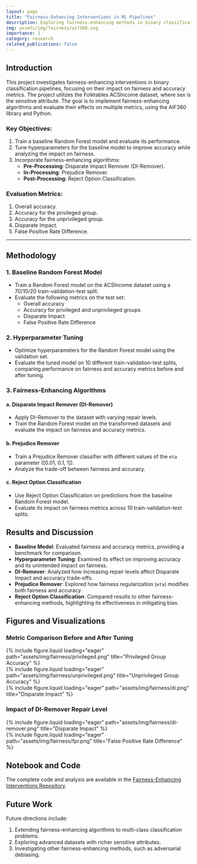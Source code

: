 ```yaml
---
layout: page
title: "Fairness-Enhancing Interventions in ML Pipelines"
description: Exploring fairness-enhancing methods in binary classification pipelines using AIF360 and Folktables datasets.
img: assets/img/fairness/aif360.svg
importance: 1
category: research
related_publications: false
---
```


## Introduction

This project investigates fairness-enhancing interventions in binary classification pipelines, focusing on their impact on fairness and accuracy metrics. The project utilizes the Folktables ACSIncome dataset, where sex is the sensitive attribute. The goal is to implement fairness-enhancing algorithms and evaluate their effects on multiple metrics, using the AIF360 library and Python.

### Key Objectives:
1. Train a baseline Random Forest model and evaluate its performance.
2. Tune hyperparameters for the baseline model to improve accuracy while analyzing the impact on fairness.
3. Incorporate fairness-enhancing algorithms:
   - **Pre-Processing**: Disparate Impact Remover (DI-Remover).
   - **In-Processing**: Prejudice Remover.
   - **Post-Processing**: Reject Option Classification.

### Evaluation Metrics:
1. Overall accuracy.
2. Accuracy for the privileged group.
3. Accuracy for the unprivileged group.
4. Disparate Impact.
5. False Positive Rate Difference.

---

## Methodology

### 1. Baseline Random Forest Model
- Train a Random Forest model on the ACSIncome dataset using a 70/10/20 train-validation-test split.
- Evaluate the following metrics on the test set:
  - Overall accuracy
  - Accuracy for privileged and unprivileged groups
  - Disparate Impact
  - False Positive Rate Difference

### 2. Hyperparameter Tuning
- Optimize hyperparameters for the Random Forest model using the validation set.
- Evaluate the tuned model on 10 different train-validation-test splits, comparing performance on fairness and accuracy metrics before and after tuning.

### 3. Fairness-Enhancing Algorithms

#### a. Disparate Impact Remover (DI-Remover)
- Apply DI-Remover to the dataset with varying repair levels.
- Train the Random Forest model on the transformed datasets and evaluate the impact on fairness and accuracy metrics.

#### b. Prejudice Remover
- Train a Prejudice Remover classifier with different values of the `eta` parameter ([0.01, 0.1, 1]).
- Analyze the trade-off between fairness and accuracy.

#### c. Reject Option Classification
- Use Reject Option Classification on predictions from the baseline Random Forest model.
- Evaluate its impact on fairness metrics across 10 train-validation-test splits.

## Results and Discussion

- **Baseline Model**: Evaluated fairness and accuracy metrics, providing a benchmark for comparison.
- **Hyperparameter Tuning**: Examined its effect on improving accuracy and its unintended impact on fairness.
- **DI-Remover**: Analyzed how increasing repair levels affect Disparate Impact and accuracy trade-offs.
- **Prejudice Remover**: Explored how fairness regularization (`eta`) modifies both fairness and accuracy.
- **Reject Option Classification**: Compared results to other fairness-enhancing methods, highlighting its effectiveness in mitigating bias.


## Figures and Visualizations

### Metric Comparison Before and After Tuning
<div class="row">
    <div class="col-sm-4 mt-3 mt-md-0">
        {% include figure.liquid loading="eager" path="assets/img/fairness/privileged.png" title="Privileged Group Accuracy" %}
    </div>
    <div class="col-sm-4 mt-3 mt-md-0">
        {% include figure.liquid loading="eager" path="assets/img/fairness/unprivileged.png" title="Unprivileged Group Accuracy" %}
    </div>
    <div class="col-sm-4 mt-3 mt-md-0">
        {% include figure.liquid loading="eager" path="assets/img/fairness/di.png" title="Disparate Impact" %}
    </div>
</div>

### Impact of DI-Remover Repair Level

<div class="row">
    <div class="col-sm-5 mt-2 mt-md-0">
        {% include figure.liquid loading="eager" path="assets/img/fairness/di-remover.png" title="Disparate Impact" %}
    </div>
    <div class="col-sm-5 mt-2 mt-md-0">
        {% include figure.liquid loading="eager" path="assets/img/fairness/fpr.png" title="False Positive Rate Difference" %}
    </div>
</div>

## Notebook and Code

The complete code and analysis are available in the [Fairness-Enhancing Interventions Repository](https://github.com/wonkwonlee/fairness-intervention).

## Future Work

Future directions include:
1. Extending fairness-enhancing algorithms to multi-class classification problems.
2. Exploring advanced datasets with richer sensitive attributes.
3. Investigating other fairness-enhancing methods, such as adversarial debiasing.